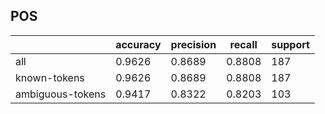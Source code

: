 
## POS

|                  | accuracy | precision | recall | support |
|------------------|----------|-----------|--------|---------|
| all              | 0.9626   | 0.8689    | 0.8808 | 187     |
| known-tokens     | 0.9626   | 0.8689    | 0.8808 | 187     |
| ambiguous-tokens | 0.9417   | 0.8322    | 0.8203 | 103     |

